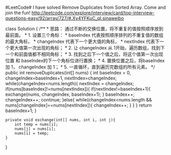 #LeetCode# I have solved Remove Duplicates from Sorted Array. Come and join the fun! http://leetcode.com/explore/interview/card/top-interview-questions-easy/92/array/727/#.Xy4YFKuC_qI.sinaweibo

class Solution {
    /**
     * 思路： 通过不断的交换位置，将不重复的值按照顺序放到最前面。
     *  1. 设置三个角标： 
     *     baseIndex 代表按照顺序排列的不重复值的数组的最大角标，
     *     changeIndex 代表下一个更大值的角标，
     *     nextIndex 代表下一个更大值第一次出现的角标；
     *  2. 让 changeIndex 从 1开始，遍历数组，找到下一个和前面值都不相同角标；
     *  3. 找到之后下一个值之后，将这个值第一次出现位置 和 baseIndex的下一个角标位进行置换；
     *  4. 置换位置之后，将baseIndex 加 1， changeIndex 加 1；
     *  5. 一直循环，直到遍历完数组的所有元素。
     */
    public int removeDuplicates(int[] nums) {
        int baseIndex = 0, changeIndex=baseIndex+1, nextIndex=changeIndex;
        while(changeIndex<nums.length){
            nextIndex = changeIndex;
            if(nums[baseIndex]!=nums[nextIndex]){
                if(nextIndex!=baseIndex+1){
                    exchange(nums, changeIndex, baseIndex+1);
                }
                baseIndex++;
                changeIndex++;
                continue;
            }else{
                while(changeIndex<nums.length && nums[changeIndex]==nums[nextIndex]){
                    changeIndex++;
                }
            }
        }
        return baseIndex+1;
    }
    
    private void exchange(int[] nums, int i, int j){
        int temp = nums[i];
        nums[j] = nums[i];
        nums[i] = temp;
    }
}

